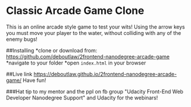 # Classic Arcade Game Clone
This is an online arcade style game  to test your wits! Using the arrow keys you must move your player to the water, without colliding with any of the  enemy bugs!

##Installing
*clone or download from: https://github.com/deboutlaw/2frontend-nanodegree-arcade-game
*navigate to your folder
*open `index.html` in your browser

##Live link
 https://deboutlaw.github.io/2frontend-nanodegree-arcade-game/
 Have fun!


###Hat tip to my mentor and the ppl on fb group "Udacity Front-End Web Developer Nanodegree Support" and Udacity for the webinars!
